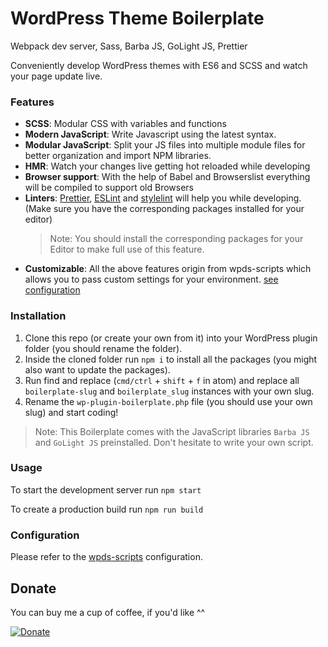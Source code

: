 # WordPress Theme Boilerplate

Webpack dev server, Sass, Barba JS, GoLight JS, Prettier

Conveniently develop WordPress themes with ES6 and SCSS and watch your page update live.

### Features

- **SCSS**: Modular CSS with variables and functions
- **Modern JavaScript**: Write Javascript using the latest syntax.
- **Modular JavaScript**: Split your JS files into multiple module files for better organization and import NPM libraries.
- **HMR**: Watch your changes live getting hot reloaded while developing
- **Browser support**: With the help of Babel and Browserslist everything will be compiled to support old Browsers
- **Linters**: [Prettier](https://prettier.io/), [ESLint](https://eslint.org/) and [stylelint](https://stylelint.io/) will help you while developing. (Make sure you have the corresponding packages installed for your editor)
  > Note: You should install the corresponding packages for your Editor to make full use of this feature.
- **Customizable**: All the above features origin from wpds-scripts which allows you to pass custom settings for your environment. [see configuration](#configuration)

### Installation

1. Clone this repo (or create your own from it) into your WordPress plugin folder (you should rename the folder).
2. Inside the cloned folder run `npm i` to install all the packages (you might also want to update the packages).
3. Run find and replace (`cmd/ctrl` + `shift` + `f` in atom) and replace all `boilerplate-slug` and `boilerplate_slug` instances with your own slug.
4. Rename the `wp-plugin-boilerplate.php` file (you should use your own slug) and start coding!

> Note: This Boilerplate comes with the JavaScript libraries `Barba JS` and `GoLight JS` preinstalled. Don't hesitate to write your own script.

### Usage

To start the development server run `npm start`

To create a production build run `npm run build`

### Configuration

Please refer to the [wpds-scripts](https://github.com/josias-r/wpds-scripts/blob/master/README.md#cli-configuration) configuration.

## Donate

You can buy me a cup of coffee, if you'd like ^^

[![Donate](https://www.paypalobjects.com/en_US/CH/i/btn/btn_donateCC_LG.gif)](https://www.paypal.com/cgi-bin/webscr?cmd=_s-xclick&hosted_button_id=AXJFXBX8XLYXQ&source=url)
